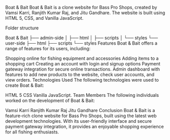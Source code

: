 Boat & Bait
Boat & Bait is a clone website for Bass Pro Shops, created by Vamsi Karri, Ranjith Kumar Raj, and Jitu Gandhare. The website is built using HTML 5, CSS, and Vanilla JavaScript.

Folder structure

Boat & Bait
├── admin-side
│   ├── html
│   ├── scripts
│   └── styles
└── user-side
    ├── html
    ├── scripts
    └── styles
Features
Boat & Bait offers a range of features for its users, including:

Shopping online for fishing equipment and accessories
Adding items to a shopping cart
Creating an account with login and signup options
Payment gateway integration for secure online transactions.
Admin dashboard with features to add new products to the website, check user accounts, and view orders.
Technologies Used
The following technologies were used to create Boat & Bait:

HTML 5
CSS
Vanilla JavaScript.
Team Members
The following individuals worked on the development of Boat & Bait:

Vamsi Karri
Ranjith Kumar Raj
Jitu Gandhare
Conclusion
Boat & Bait is a feature-rich clone website for Bass Pro Shops, built using the latest web development technologies. With its user-friendly interface and secure payment gateway integration, it provides an enjoyable shopping experience for all fishing enthusiasts.